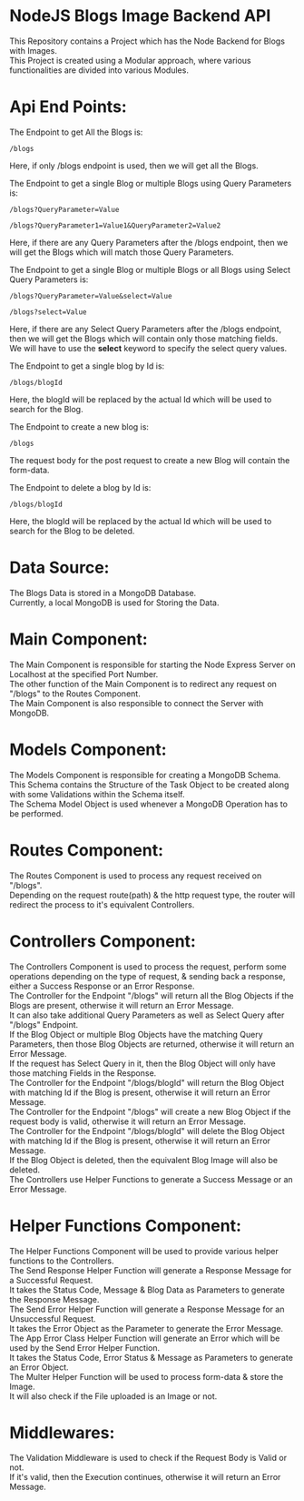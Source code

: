 # NodeJS Blogs Image Backend API

This Repository contains a Project which has the Node Backend for Blogs with Images.\
This Project is created using a Modular approach, where various functionalities are divided into various Modules.

# Api End Points:

The Endpoint to get All the Blogs is:

    /blogs

Here, if only /blogs endpoint is used, then we will get all the Blogs.

The Endpoint to get a single Blog or multiple Blogs using Query Parameters is:

    /blogs?QueryParameter=Value

    /blogs?QueryParameter1=Value1&QueryParameter2=Value2

Here, if there are any Query Parameters after the /blogs endpoint, then we will get the Blogs which will match those Query Parameters.

The Endpoint to get a single Blog or multiple Blogs or all Blogs using Select Query Parameters is:

    /blogs?QueryParameter=Value&select=Value

    /blogs?select=Value

Here, if there are any Select Query Parameters after the /blogs endpoint, then we will get the Blogs which will contain only those matching fields.\
We will have to use the **select** keyword to specify the select query values.

The Endpoint to get a single blog by Id is:

    /blogs/blogId

Here, the blogId will be replaced by the actual Id which will be used to search for the Blog.

The Endpoint to create a new blog is:

    /blogs

The request body for the post request to create a new Blog will contain the form-data.

The Endpoint to delete a blog by Id is:

    /blogs/blogId

Here, the blogId will be replaced by the actual Id which will be used to search for the Blog to be deleted.

# Data Source:

The Blogs Data is stored in a MongoDB Database.\
Currently, a local MongoDB is used for Storing the Data.

# Main Component:

The Main Component is responsible for starting the Node Express Server on Localhost at the specified Port Number.\
The other function of the Main Component is to redirect any request on "/blogs" to the Routes Component.\
The Main Component is also responsible to connect the Server with MongoDB.

# Models Component:

The Models Component is responsible for creating a MongoDB Schema.\
This Schema contains the Structure of the Task Object to be created along with some Validations within the Schema itself.\
The Schema Model Object is used whenever a MongoDB Operation has to be performed.

# Routes Component:

The Routes Component is used to process any request received on "/blogs".\
Depending on the request route(path) & the http request type, the router will redirect the process to it's equivalent Controllers.

# Controllers Component:

The Controllers Component is used to process the request, perform some operations depending on the type of request, & sending back a response, either a Success Response or an Error Response.\
The Controller for the Endpoint "/blogs" will return all the Blog Objects if the Blogs are present, otherwise it will return an Error Message.\
It can also take additional Query Parameters as well as Select Query after "/blogs" Endpoint.\
If the Blog Object or multiple Blog Objects have the matching Query Parameters, then those Blog Objects are returned, otherwise it will return an Error Message.\
If the request has Select Query in it, then the Blog Object will only have those matching Fields in the Response.\
The Controller for the Endpoint "/blogs/blogId" will return the Blog Object with matching Id if the Blog is present, otherwise it will return an Error Message.\
The Controller for the Endpoint "/blogs" will create a new Blog Object if the request body is valid, otherwise it will return an Error Message.\
The Controller for the Endpoint "/blogs/blogId" will delete the Blog Object with matching Id if the Blog is present, otherwise it will return an Error Message.\
If the Blog Object is deleted, then the equivalent Blog Image will also be deleted.\
The Controllers use Helper Functions to generate a Success Message or an Error Message.

# Helper Functions Component:

The Helper Functions Component will be used to provide various helper functions to the Controllers.\
The Send Response Helper Function will generate a Response Message for a Successful Request.\
It takes the Status Code, Message & Blog Data as Parameters to generate the Response Message.\
The Send Error Helper Function will generate a Response Message for an Unsuccessful Request.\
It takes the Error Object as the Parameter to generate the Error Message.\
The App Error Class Helper Function will generate an Error which will be used by the Send Error Helper Function.\
It takes the Status Code, Error Status & Message as Parameters to generate an Error Object.\
The Multer Helper Function will be used to process form-data & store the Image.\
It will also check if the File uploaded is an Image or not.

# Middlewares:

The Validation Middleware is used to check if the Request Body is Valid or not.\
If it's valid, then the Execution continues, otherwise it will return an Error Message.

<!-- # Demo: -->

<!-- Live Demo of the NodeJS Blogs Backend API can be found here:\
https://node-blogs-backend.herokuapp.com/blogs/ -->
